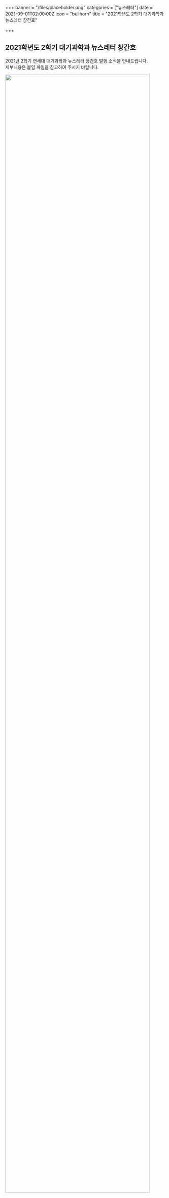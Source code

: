 +++
banner = "/files/placeholder.png"
categories = ["뉴스레터"]
date = 2021-09-01T02:00:00Z
icon = "bullhorn"
title = "2021학년도 2학기 대기과학과 뉴스레터 창간호"

+++
## **2021학년도 2학기 대기과학과 뉴스레터 창간호**

2021년 2학기 연세대 대기과학과 뉴스레터 창간호 발행 소식을 안내드립니다.  
세부내용은 붙임 파일을 참고하여 주시기 바랍니다.

<img src="/files/2021-2-vol1_newsletter.png" width="95%">

<br><br>

붙임.[**2021학년도 2학기 대기과학과 뉴스레터 창간호**](/files/2021-2-vol1_newsletter.pdf)